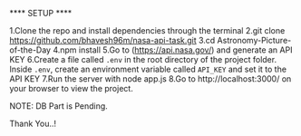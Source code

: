 
**** SETUP ****

 1.Clone the repo and install dependencies through the terminal
 2.git clone https://github.com/bhavesh96m/nasa-api-task.git
 3.cd Astronomy-Picture-of-the-Day
 4.npm install
 5.Go to (https://api.nasa.gov/) and generate an API KEY
 6.Create a file called `.env` in the root directory of the project folder. Inside `.env`, create an environment variable called `API_KEY` and set it to the API KEY 
 7.Run the server with node app.js
 8.Go to http://localhost:3000/ on your browser to view the project.


NOTE: DB Part is Pending.

Thank You..!

